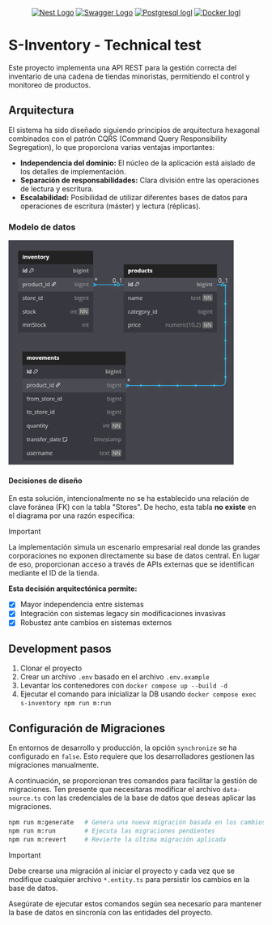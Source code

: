 <p align="center">
  <a href="http://nestjs.com/" target="blank"><img src="https://nestjs.com/img/logo-small.svg" width="120" alt="Nest Logo" /></a>
  <a href="https://swagger.io/" target="blank"><img src="https://static-00.iconduck.com/assets.00/swagger-icon-512x512-halz44im.png" width="120" alt="Swagger Logo" /></a>
  <a href="https://www.postgresql.org/" target="blank"><img src="https://www.postgresql.org/media/img/about/press/elephant.png" width="120" alt="Postgresql logl" /></a>
  <a href="https://www.docker.com/" target="blank"><img src="https://svgmix.com/uploads/9e11e2-docker-icon.svg" width="120" alt="Docker logl" /></a>
</p>

# S-Inventory - Technical test

Este proyecto implementa una API REST para la gestión correcta del inventario de una cadena de tiendas minoristas, permitiendo el control y monitoreo de productos.

## Arquitectura

El sistema ha sido diseñado siguiendo principios de arquitectura hexagonal combinados con el patrón CQRS (Command Query Responsibility Segregation), lo que proporciona varias ventajas importantes:

- **Independencia del dominio:** El núcleo de la aplicación está aislado de los detalles de implementación.
- **Separación de responsabilidades:** Clara división entre las operaciones de lectura y escritura.
- **Escalabilidad:** Posibilidad de utilizar diferentes bases de datos para operaciones de escritura (máster) y lectura (réplicas).

### Modelo de datos

![db_diagram](./public/images/db-diagram.png)

#### Decisiones de diseño

En esta solución, intencionalmente no se ha establecido una relación de clave foránea (FK) con la tabla "Stores". De hecho, esta tabla **no existe** en el diagrama por una razón específica:

> [!IMPORTANT]
> La implementación simula un escenario empresarial real donde las grandes corporaciones no exponen directamente su base de datos central. En lugar de eso, proporcionan acceso a través de APIs externas que se identifican mediante el ID de la tienda.

**Esta decisión arquitectónica permite:**

- [x] Mayor independencia entre sistemas
- [x] Integración con sistemas legacy sin modificaciones invasivas
- [x] Robustez ante cambios en sistemas externos

## Development pasos

1. Clonar el proyecto
2. Crear un archivo `.env` basado en el archivo `.env.example`
3. Levantar los contenedores con `docker compose up --build -d`
4. Ejecutar el comando para inicializar la DB usando `docker compose exec s-inventory npm run m:run`

## Configuración de Migraciones

En entornos de desarrollo y producción, la opción `synchronize` se ha configurado en `false`. Esto requiere que los desarrolladores gestionen las migraciones manualmente.

A continuación, se proporcionan tres comandos para facilitar la gestión de migraciones. Ten presente que necesitaras modificar el archivo `data-source.ts` con las credenciales de la base de datos que deseas aplicar las migraciones.

```bash
npm run m:generate   # Genera una nueva migración basada en los cambios realizados en las entidades
npm run m:run        # Ejecuta las migraciones pendientes
npm run m:revert     # Revierte la última migración aplicada
```

> [!IMPORTANT]
> Debe crearse una migración al iniciar el proyecto y cada vez que se modifique cualquier archivo `*.entity.ts` para persistir los cambios en la base de datos.

Asegúrate de ejecutar estos comandos según sea necesario para mantener la base de datos en sincronía con las entidades del proyecto.
